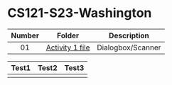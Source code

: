 # CS121-S23-Washington
| Number | Folder | Description
| :----: | ------ | --------- |
| 01 | [Activity 1 file]() | Dialogbox/Scanner |

| Test1  |   Test2  |  Test3 |
| :----: | ------ | --------- |
| | | 
